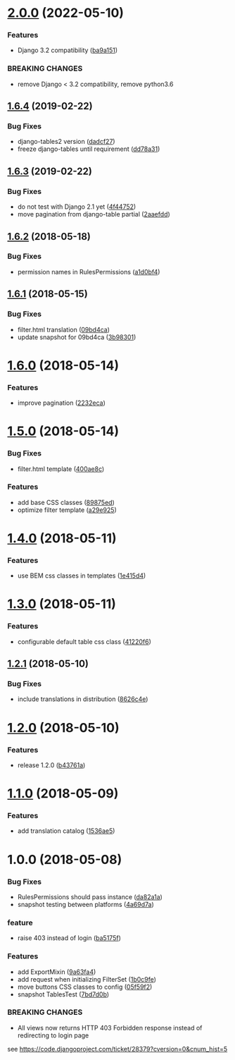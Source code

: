 # [2.0.0](https://github.com/bmihelac/django-cruds-mixins/compare/v1.6.4...v2.0.0) (2022-05-10)


### Features

* Django 3.2 compatibility ([ba9a151](https://github.com/bmihelac/django-cruds-mixins/commit/ba9a15180c3c0ddaea7bdcbe80f9f8fdcc30a4eb))


### BREAKING CHANGES

* remove Django < 3.2 compatibility, remove python3.6

## [1.6.4](https://github.com/bmihelac/django-cruds-mixins/compare/v1.6.3...v1.6.4) (2019-02-22)


### Bug Fixes

* django-tables2 version ([dadcf27](https://github.com/bmihelac/django-cruds-mixins/commit/dadcf27))
* freeze django-tables until requirement ([dd78a31](https://github.com/bmihelac/django-cruds-mixins/commit/dd78a31))

## [1.6.3](https://github.com/bmihelac/django-cruds-mixins/compare/v1.6.2...v1.6.3) (2019-02-22)


### Bug Fixes

* do not test with Django 2.1 yet ([4f44752](https://github.com/bmihelac/django-cruds-mixins/commit/4f44752))
* move pagination from django-table partial ([2aaefdd](https://github.com/bmihelac/django-cruds-mixins/commit/2aaefdd))

<a name="1.6.2"></a>
## [1.6.2](https://github.com/bmihelac/django-cruds-mixins/compare/v1.6.1...v1.6.2) (2018-05-18)


### Bug Fixes

* permission names in RulesPermissions ([a1d0bf4](https://github.com/bmihelac/django-cruds-mixins/commit/a1d0bf4))

<a name="1.6.1"></a>
## [1.6.1](https://github.com/bmihelac/django-cruds-mixins/compare/v1.6.0...v1.6.1) (2018-05-15)


### Bug Fixes

* filter.html translation ([09bd4ca](https://github.com/bmihelac/django-cruds-mixins/commit/09bd4ca))
* update snapshot for 09bd4ca ([3b98301](https://github.com/bmihelac/django-cruds-mixins/commit/3b98301))

<a name="1.6.0"></a>
# [1.6.0](https://github.com/bmihelac/django-cruds-mixins/compare/v1.5.0...v1.6.0) (2018-05-14)


### Features

* improve pagination ([2232eca](https://github.com/bmihelac/django-cruds-mixins/commit/2232eca))

<a name="1.5.0"></a>
# [1.5.0](https://github.com/bmihelac/django-cruds-mixins/compare/v1.4.0...v1.5.0) (2018-05-14)


### Bug Fixes

* filter.html template ([400ae8c](https://github.com/bmihelac/django-cruds-mixins/commit/400ae8c))


### Features

* add base CSS classes ([89875ed](https://github.com/bmihelac/django-cruds-mixins/commit/89875ed))
* optimize filter template ([a29e925](https://github.com/bmihelac/django-cruds-mixins/commit/a29e925))

<a name="1.4.0"></a>
# [1.4.0](https://github.com/bmihelac/django-cruds-mixins/compare/v1.3.0...v1.4.0) (2018-05-11)


### Features

* use BEM css classes in templates ([1e415d4](https://github.com/bmihelac/django-cruds-mixins/commit/1e415d4))

<a name="1.3.0"></a>
# [1.3.0](https://github.com/bmihelac/django-cruds-mixins/compare/v1.2.1...v1.3.0) (2018-05-11)


### Features

* configurable default table css class ([41220f6](https://github.com/bmihelac/django-cruds-mixins/commit/41220f6))

<a name="1.2.1"></a>
## [1.2.1](https://github.com/bmihelac/django-cruds-mixins/compare/v1.2.0...v1.2.1) (2018-05-10)


### Bug Fixes

* include translations in distribution ([8626c4e](https://github.com/bmihelac/django-cruds-mixins/commit/8626c4e))

<a name="1.2.0"></a>
# [1.2.0](https://github.com/bmihelac/django-cruds-mixins/compare/v1.1.0...v1.2.0) (2018-05-10)


### Features

* release 1.2.0 ([b43761a](https://github.com/bmihelac/django-cruds-mixins/commit/b43761a))

<a name="1.1.0"></a>
# [1.1.0](https://github.com/bmihelac/django-cruds-mixins/compare/v1.0.0...v1.1.0) (2018-05-09)


### Features

* add translation catalog ([1536ae5](https://github.com/bmihelac/django-cruds-mixins/commit/1536ae5))

<a name="1.0.0"></a>
# 1.0.0 (2018-05-08)


### Bug Fixes

* RulesPermissions should pass instance ([da82a1a](https://github.com/bmihelac/django-cruds-mixins/commit/da82a1a))
* snapshot testing between platforms ([4a69d7a](https://github.com/bmihelac/django-cruds-mixins/commit/4a69d7a))


### feature

* raise 403 instead of login ([ba5175f](https://github.com/bmihelac/django-cruds-mixins/commit/ba5175f))


### Features

* add ExportMixin ([9a63fa4](https://github.com/bmihelac/django-cruds-mixins/commit/9a63fa4))
* add request when initializing FilterSet ([1b0c9fe](https://github.com/bmihelac/django-cruds-mixins/commit/1b0c9fe))
* move buttons CSS classes to config ([05f59f2](https://github.com/bmihelac/django-cruds-mixins/commit/05f59f2))
* snapshot TablesTest ([7bd7d0b](https://github.com/bmihelac/django-cruds-mixins/commit/7bd7d0b))


### BREAKING CHANGES

* All views now returns HTTP 403 Forbidden response
instead of redirecting to login page

see https://code.djangoproject.com/ticket/28379?cversion=0&cnum_hist=5
